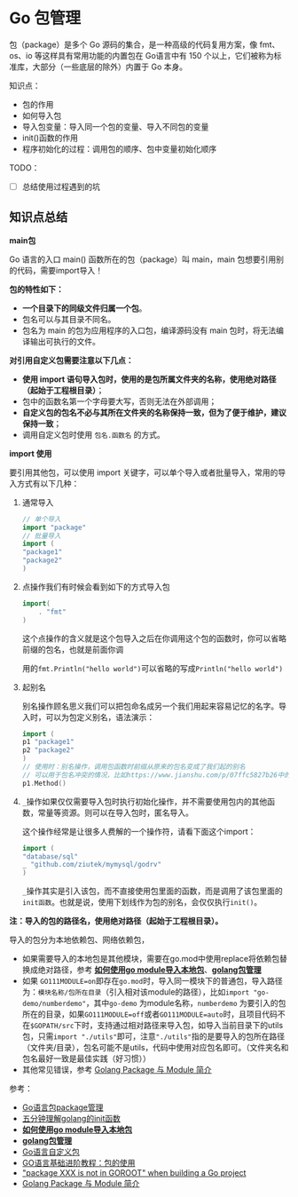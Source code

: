 # Go 包管理

包（package）是多个 Go 源码的集合，是一种高级的代码复用方案，像 fmt、os、io 等这样具有常用功能的内置包在 Go语言中有 150 个以上，它们被称为标准库，大部分（一些底层的除外）内置于 Go 本身。

知识点：

- 包的作用
- 如何导入包
- 导入包变量：导入同一个包的变量、导入不同包的变量
- init()函数的作用
- 程序初始化的过程：调用包的顺序、包中变量初始化顺序

TODO：

- [ ] 总结使用过程遇到的坑

## 知识点总结

**main包**

Go 语言的入口 main() 函数所在的包（package）叫 main，main 包想要引用别的代码，需要import导入！

**包的特性如下：**

- **一个目录下的同级文件归属一个包**。
- 包名可以与其目录不同名。
- 包名为 main 的包为应用程序的入口包，编译源码没有 main 包时，将无法编译输出可执行的文件。

**对引用自定义包需要注意以下几点：**

- **使用 import 语句导入包时，使用的是包所属文件夹的名称，使用绝对路径（起始于工程根目录）**；
- 包中的函数名第一个字母要大写，否则无法在外部调用；
- **自定义包的包名不必与其所在文件夹的名称保持一致，但为了便于维护，建议保持一致**；
- 调用自定义包时使用 `包名.函数名` 的方式。

**import 使用**

要引用其他包，可以使用 import 关键字，可以单个导入或者批量导入，常用的导入方式有以下几种：

1. 通常导入

    ```Go
    // 单个导入
    import "package"
    // 批量导入
    import (
    "package1"
    "package2"
    )
    ```

2. 点操作我们有时候会看到如下的方式导入包

    ```go
    import(
        . "fmt"
    ) 
    ```

    这个点操作的含义就是这个包导入之后在你调用这个包的函数时，你可以省略前缀的包名，也就是前面你调

    用的`fmt.Println("hello world")`可以省略的写成`Println("hello world")`

3. 起别名

    别名操作顾名思义我们可以把包命名成另一个我们用起来容易记忆的名字。导入时，可以为包定义别名，语法演示：

    ```go
    import (
    p1 "package1"
    p2 "package2"
    )
    // 使用时：别名操作，调用包函数时前缀从原来的包名变成了我们起的别名
    // 可以用于包名冲突的情况，比如https://www.jianshu.com/p/07ffc5827b26中的例子
    p1.Method()
    ```

4. `_`操作如果仅仅需要导入包时执行初始化操作，并不需要使用包内的其他函数，常量等资源。则可以在导入包时，匿名导入。

    这个操作经常是让很多人费解的一个操作符，请看下面这个import：

    ```go
    import (
    "database/sql"
    _ "github.com/ziutek/mymysql/godrv"
    )
    ```

    `_`操作其实是引入该包，而不直接使用包里面的函数，而是调用了该包里面的`init函数`。也就是说，使用下划线作为包的别名，会仅仅执行`init()`。

**注：导入的包的路径名，使用绝对路径（起始于工程根目录）。**

导入的包分为本地依赖包、网络依赖包，

- 如果需要导入的本地包是其他模块，需要在go.mod中使用replace将依赖包替换成绝对路径，参考 **[如何使用go module导入本地包](https://www.liwenzhou.com/posts/Go/import_local_package_in_go_module/)**、**[golang包管理](http://masaka.tech/golang%E5%8C%85%E7%AE%A1%E7%90%86/)**
- 如果 `GO111MODULE=on`即存在`go.mod`时，导入同一模块下的普通包，导入路径为：`模块名称/包所在目录`（引入相对该module的路径），比如`import "go-demo/numberdemo"`，其中`go-demo` 为module名称，`numberdemo` 为要引入的包所在的目录，如果`GO111MODULE=off`或者`GO111MODULE=auto`时，且项目代码不在`$GOPATH/src`下时，支持通过相对路径来导入包，如导入当前目录下的utils包，只需`import "./utils"`即可，注意`"./utils"`指的是要导入的包所在路径（文件夹/目录），包名可能不是utils，代码中使用对应包名即可。（文件夹名和包名最好一致是最佳实践（好习惯））
- 其他常见错误，参考 [Golang Package 与 Module 简介](https://www.jianshu.com/p/07ffc5827b26)

参考：

- [Go语言包package管理](https://www.jianshu.com/p/1a2d471bd71c)
- [五分钟理解golang的init函数](https://zhuanlan.zhihu.com/p/34211611)
- **[如何使用go module导入本地包](https://www.liwenzhou.com/posts/Go/import_local_package_in_go_module/)**
- **[golang包管理](http://masaka.tech/golang%E5%8C%85%E7%AE%A1%E7%90%86/)**
- [Go语言自定义包](http://c.biancheng.net/view/5123.html)
- [GO语言基础进阶教程：包的使用](https://zhuanlan.zhihu.com/p/71822746)
- ["package XXX is not in GOROOT" when building a Go project](https://stackoverflow.com/questions/61845013/package-xxx-is-not-in-goroot-when-building-a-go-project)
- [Golang Package 与 Module 简介](https://www.jianshu.com/p/07ffc5827b26)
